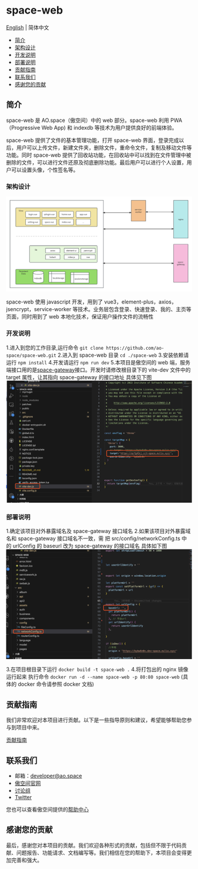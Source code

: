 # space-web

[English](README.md) | 简体中文

- [简介](#简介)
- [架构设计](#架构设计)
- [开发说明](#开发说明)
- [部署说明](#部署说明)
- [贡献指南](#贡献指南)
- [联系我们](#联系我们)
- [感谢您的贡献](#感谢您的贡献)

## 简介

space-web 是 AO.space（傲空间）中的 web 部分。space-web 利用 PWA（Progressive Web App) 和 indexdb 等技术为用户提供良好的前端体验。

space-web 提供了文件的基本管理功能，打开 space-web 界面，登录完成以后，用户可以上传文件，新建文件夹，删除文件，重命令文件，复制及移动文件等功能。同时 space-web 提供了回收站功能，在回收站中可以找到在文件管理中被删除的文件，可以进行文件还原及彻底删除功能。最后用户可以进行个人设置，用户可以设置头像，个性签名等。

### 架构设计

![Alt text](image.png)

space-web 使用 javascript 开发，用到了 vue3，element-plus，axios，jsencrypt，service-worker 等技术。业务层包含登录、快速登录、我的、主页等页面，同时用到了 web 本地化技术，保证用户操作文件的流畅性

### 开发说明

1.进入到您的工作目录,运行命令 `git clone https://github.com/ao-space/space-web.git`
2.进入到 space-web 目录 `cd ./space-web`
3.安装依赖请运行 `npm install`
4.开发请运行 `npm run dev`
5.本项目是傲空间的 web 端，服务端接口用的是[space-gateway](https://github.com/ao-space/space-gateway)接口。开发时请修改根目录下的 vite-dev 文件中的 target 属性，让其指向 space-gateway 的接口地址
具体见下图
![Alt text](./img/image.png)

### 部署说明

1.确定该项目对外暴露域名及 space-gateway 接口域名
2.如果该项目对外暴露域名和 space-gateway 接口域名不一致，需 把 src/config/networkConfig.ts 中的 urlConfig 的 baseurl 改为 space-gateway 的接口域名
具体如下图
![Alt text](./img/image-1.png)

3.在项目根目录下运行 `docker build -t space-web .`
4.将打包出的 nginx 镜像运行起来 执行命令 `docker run -d --name space-web -p 80:80 space-web` (具体的 docker 命令请参照 docker 文档)

## 贡献指南 

我们非常欢迎对本项目进行贡献。以下是一些指导原则和建议，希望能够帮助您参与到项目中来。

[贡献指南](https://github.com/ao-space/ao.space/blob/dev/docs/contribution-guidelines_CN.md)

## 联系我们

- 邮箱：developer@ao.space
- [傲空间官网](https://ao.space)
- [讨论组](https://slack.ao.space)
- [Twitter](https://twitter.com/AOspaceOSC)

您也可以查看傲空间提供的[帮助中心](https://ao.space/support/help)

## 感谢您的贡献

最后，感谢您对本项目的贡献。我们欢迎各种形式的贡献，包括但不限于代码贡献、问题报告、功能请求、文档编写等。我们相信在您的帮助下，本项目会变得更加完善和强大。

